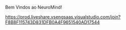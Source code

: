Bem Vindos ao NeuroMind!

https://prod.liveshare.vsengsaas.visualstudio.com/join?F8B8F115743D831DFB0A4F9651540AD17544
